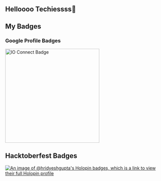 ## Helloooo Techiessss👋

<!-- [![Google IO Connect Attendee](https://developers.google.com/static/profile/badges/events/io/2024/connect/bengaluru/badge.svg)](https://developers.google.com/profile/badges/events/io/2024/connect/bengaluru) -->

## My Badges

### Google Profile Badges
<!-- Badge for g.dev profile -->
<a href="https://g.dev/hridyesh">
  <img src="https://developers.google.com/static/profile/badges/events/community/devfest/2023/attendee/badge.svg" alt="IO Connect Badge" width="300" height="300">
</a>

## Hacktoberfest Badges

[![An image of @hridyeshgupta's Holopin badges, which is a link to view their full Holopin profile](https://holopin.me/hridyeshgupta)](https://holopin.io/@hridyeshgupta)
<!--
**hridyesh-gupta/hridyesh-gupta** is a ✨ _special_ ✨ repository because its `README.md` (this file) appears on your GitHub profile.

Here are some ideas to get you started:

- 🔭 I’m currently working on ...
- 🌱 I’m currently learning ...
- 👯 I’m looking to collaborate on ...
- 🤔 I’m looking for help with ...
- 💬 Ask me about ...
- 📫 How to reach me: ...
- 😄 Pronouns: ...
- ⚡ Fun fact: ...
-->
